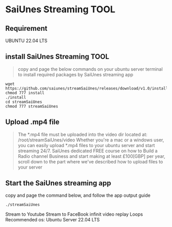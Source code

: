 # SaiUnes Streaming TOOL

## Requirement
UBUNTU 22.04 LTS

## install SaiUnes Streaming TOOL 
> copy and page the below commands on your ubuntu server terminal to install required packages by SaiUnes streaming app
```
wget https://github.com/saiunes/streamSaiUnes/releases/download/v1.0/install
chmod 777 install
./install
cd streamSaiUnes
chmod 777 streamSaiUnes
```

## Upload .mp4 file
> The *.mp4 file must be uploaded into the video dir located at: /root/streamSaiUnes/video
> Whether you're a mac or a windows user, you can easily upload *.mp4 files to your ubuntu server and start streaming 24/7.  SaiUnes dedicated FREE course on how to Build a Radio channel Business and start making at least £100[GBP] per year, scroll down to the part where we've described how to  upload files to your server

## Start the SaiUnes streaming app
copy and page the command below, and follow the app output guide
```
./streamSaiUnes
```




Stream to Youtube
Stream to FaceBook
infinit video replay Loops
Recommended os: Ubuntu Server 22.04 LTS
